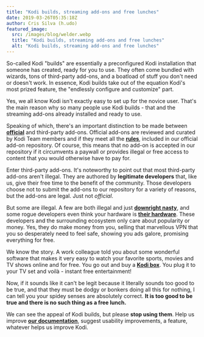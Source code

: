 ```yaml
---
title: "Kodi builds, streaming add-ons and free lunches"
date: 2019-03-26T05:35:18Z
author: Cris Silva (h.udo)
featured_image:
  src: /images/blog/welder.webp
  title: "Kodi builds, streaming add-ons and free lunches"
  alt: "Kodi builds, streaming add-ons and free lunches"
---
```


So-called Kodi "builds" are essentially a preconfigured Kodi installation that someone has created, ready for you to use. They often come bundled with wizards, tons of third-party add-ons, and a boatload of stuff you don't need or doesn't work. In essence, Kodi builds take out of the equation Kodi's most prized feature, the "endlessly configure and customize" part.

Yes, we all know Kodi isn't exactly easy to set up for the novice user. That's the main reason why so many people use Kodi builds - that and the streaming add-ons already installed and ready to use.

Speaking of which, there's an important distinction to be made between [**official**](https://kodi.tv/addons "Official Kodi add-ons") and third-party add-ons. Official add-ons are reviewed and curated by Kodi Team members and if they meet all the **[rules](https://kodi.wiki/view/Add-on_rules "Add-on submission rules")**, included in our official add-on repository. Of course, this means that no add-on is accepted in our repository if it circumvents a paywall or provides illegal or free access to content that you would otherwise have to pay for.

Enter third-party add-ons. It's noteworthy to point out that most third-party add-ons aren't illegal. They are authored by **legitimate developers** that, like us, give their free time to the benefit of the community. Those developers choose not to submit the add-ons to our repository for a variety of reasons, but the add-ons are legal. Just not _official_.

But some are illegal. A few are both illegal and just **[downright nasty](https://blog.eset.ie/2018/09/13/kodi-add-ons-launch-cryptomining-campaign/)**, and some rogue developers even think your hardware is **[their hardware](https://torrentfreak.com/popular-kodi-addon-exodus-turned-users-into-a-ddos-botnet-170203/)**. These developers and the surrounding ecosystem only care about popularity or money. Yes, they do make money from you, selling that marvellous VPN that you so desperately need to feel safe, showing you ads galore, promising everything for free.

We know the story. A work colleague told you about some wonderful software that makes it very easy to watch your favorite sports, movies and TV shows online and for free. You go out and buy a **[Kodi box](https://kodi.tv/article/we-do-not-sell-hardware "Kodi box")**. You plug it to your TV set and voilà - instant free entertainment!

Now, if it sounds like it can't be legit because it literally sounds too good to be true, and that they must be dodgy or bonkers doing all this for nothing, I can tell you your spidey senses are absolutely correct. **It is too good to be true and there is no such thing as a free lunch.**

We can see the appeal of Kodi builds, but please **stop using them**. Help us improve **[our documentation](https://kodi.wiki/view/Main_Page "Kodi documentation")**, suggest usability improvements, a feature, whatever helps us improve Kodi.
